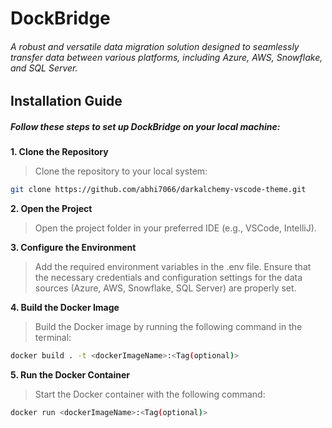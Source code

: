 # DockBridge
###### A robust and versatile data migration solution designed to seamlessly transfer data between various platforms, including Azure, AWS, Snowflake, and SQL Server.

## Installation Guide
##### Follow these steps to set up DockBridge on your local machine:


<b>1. Clone the Repository</b>
>Clone the repository to your local system:
```bash
git clone https://github.com/abhi7066/darkalchemy-vscode-theme.git  
```
<b>2. Open the Project</b>
>Open the project folder in your preferred IDE (e.g., VSCode, IntelliJ).

<b>3. Configure the Environment</b>
>Add the required environment variables in the .env file. Ensure that the necessary credentials and configuration settings for the data sources (Azure, AWS, Snowflake, SQL Server) are properly set.

<b>4. Build the Docker Image</b>
>Build the Docker image by running the following command in the terminal:
```bash
docker build . -t <dockerImageName>:<Tag(optional)>  
```

<b>5. Run the Docker Container</b>
>Start the Docker container with the following command:
```bash
docker run <dockerImageName>:<Tag(optional)>
```
